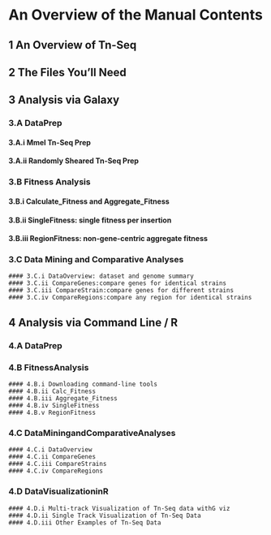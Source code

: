 # An Overview of the Manual Contents

## 1 An Overview of Tn-Seq 
## 2 The Files You’ll Need 
## 3 Analysis via Galaxy
### 3.A DataPrep
#### 3.A.i MmeI Tn-Seq Prep
#### 3.A.ii Randomly Sheared Tn-Seq Prep
### 3.B Fitness Analysis
#### 3.B.i Calculate_Fitness and Aggregate_Fitness
#### 3.B.ii SingleFitness: single fitness per insertion
#### 3.B.iii RegionFitness: non-gene-centric aggregate fitness 
  ### 3.C Data Mining and Comparative Analyses
    #### 3.C.i DataOverview: dataset and genome summary
    #### 3.C.ii CompareGenes:compare genes for identical strains
    #### 3.C.iii CompareStrain:compare genes for different strains
    #### 3.C.iv CompareRegions:compare any region for identical strains 
## 4 Analysis via Command Line / R 
  ### 4.A DataPrep
  ### 4.B FitnessAnalysis
    #### 4.B.i Downloading command-line tools 
    #### 4.B.ii Calc_Fitness
    #### 4.B.iii Aggregate_Fitness
    #### 4.B.iv SingleFitness
    #### 4.B.v RegionFitness
  ### 4.C DataMiningandComparativeAnalyses
    #### 4.C.i DataOverview 
    #### 4.C.ii CompareGenes
    #### 4.C.iii CompareStrains
    #### 4.C.iv CompareRegions
  ### 4.D DataVisualizationinR
    #### 4.D.i Multi-track Visualization of Tn-Seq data withG viz
    #### 4.D.ii Single Track Visualization of Tn-Seq Data
    #### 4.D.iii Other Examples of Tn-Seq Data
```
